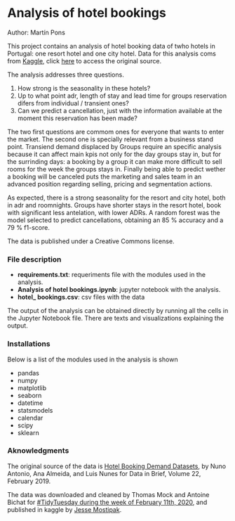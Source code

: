 # Analysis of hotel bookings

Author: Martín Pons

This project contains an analysis of hotel booking data of twho hotels in Portugal: one resort hotel and one city hotel. Data for this analysis coms from [Kaggle](https://www.kaggle.com/jessemostipak/hotel-booking-demand), click [here](https://www.sciencedirect.com/science/article/pii/S2352340918315191) to access the original source.

The analysis addresses three questions.

1. How strong is the seasonality in these hotels?
2. Up to what point adr, length of stay and lead time for groups reservation difers from individual / transient ones?
3. Can we predict a cancellation, just with the information available at the moment this reservation has been made?

The two first questions are commom ones for everyone that wants to enter the market. The second one is specially relevant from a business stand point. Transiend demand displaced by Groups require an specific analysis because it can affect main kpis not only for the day groups stay in, but for the surrinding days: a booking by a group it can make more difficult to sell rooms for the week the groups stays in. Finally being able to predict wether a booking will be canceled puts the marketing and sales team in an advanced position regarding selling, pricing and segmentation actions.

As expected, there is a strong seasonality for the resort and city hotel, both in adr and roomnights. Groups have shorter stays in the resort hotel, book with significant less antelation, with lower ADRs. A random forest was the model selected to predict cancellations, obtaining an 85 % accuracy and a 79 % f1-score.

The data is published under a Creative Commons license.

### File description

- **requirements.txt**: requeriments file with the modules used in the analysis.
- **Analysis of hotel bookings.ipynb**: jupyter notebook with the analysis.
- **hotel_ bookings.csv**: csv files with the data

The output of the analysis can be obtained directly by running all the cells in the Jupyter Notebook file. There are texts and visualizations explaining the output.

### Installations

Below is a list of the modules used in the analysis is shown

- pandas
- numpy
- matplotlib
- seaborn
- datetime
- statsmodels
- calendar
- scipy
- sklearn

### Aknowledgments

The original source of the data is  [Hotel Booking Demand Datasets](https://www.sciencedirect.com/science/article/pii/S2352340918315191),  by Nuno Antonio, Ana Almeida, and Luis Nunes for Data in Brief, Volume 22, February 2019.

The data was downloaded and cleaned by Thomas Mock and Antoine Bichat for [#TidyTuesday during the week of February 11th, 2020](https://github.com/rfordatascience/tidytuesday/blob/master/data/2020/2020-02-11/readme.md), and published in kaggle by [Jesse Mostipak](https://www.jessemaegan.com/).


